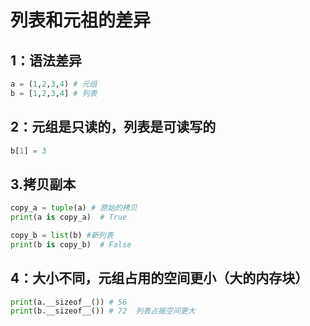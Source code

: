 # 列表和元祖的差异

## 1：语法差异
```py
a = (1,2,3,4) # 元组
b = [1,2,3,4] # 列表
```

## 2：元组是只读的，列表是可读写的
```py
b[1] = 3
```

## 3.拷贝副本
```py
copy_a = tuple(a) # 原始的拷贝
print(a is copy_a)  # True

copy_b = list(b) #新列表
print(b is copy_b)  # False
```

## 4：大小不同，元组占用的空间更小（大的内存块）
```py
print(a.__sizeof__()) # 56
print(b.__sizeof__()) # 72  列表占据空间更大
```